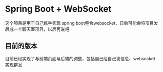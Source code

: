 # Spring Boot + WebSocket  

这个项目是用于自己练手实现 spring boot整合websocket，日后可能会将项目发展成一个聊天室项目，以后再说吧  

## 目前的版本  

目前已经实现了与前端页面与后端的调整，包括自己给自己发信息、websocket实现群发  
